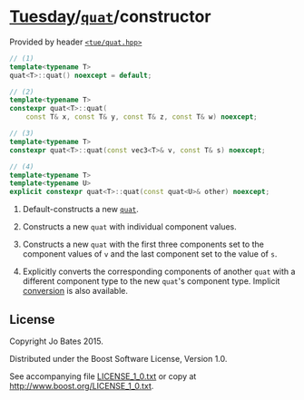 [Tuesday](../../../README.md)/[`quat`](../../headers/quat.md)/constructor
=========================================================================
Provided by header [`<tue/quat.hpp>`](../../headers/quat.md)

```c++
// (1)
template<typename T>
quat<T>::quat() noexcept = default;

// (2)
template<typename T>
constexpr quat<T>::quat(
    const T& x, const T& y, const T& z, const T& w) noexcept;

// (3)
template<typename T>
constexpr quat<T>::quat(const vec3<T>& v, const T& s) noexcept;

// (4)
template<typename T>
template<typename U>
explicit constexpr quat<T>::quat(const quat<U>& other) noexcept;
```

1. Default-constructs a new [`quat`](../../headers/quat.md).

2. Constructs a new `quat` with individual component values.

3. Constructs a new `quat` with the first three components set to the component
   values of `v` and the last component set to the value of `s`.

4. Explicitly converts the corresponding components of another `quat` with a
   different component type to the new `quat`'s component type. Implicit
   [conversion](conversion.md) is also available.

License
-------
Copyright Jo Bates 2015.

Distributed under the Boost Software License, Version 1.0.

See accompanying file [LICENSE_1_0.txt](../../../LICENSE_1_0.txt) or copy at
http://www.boost.org/LICENSE_1_0.txt.
